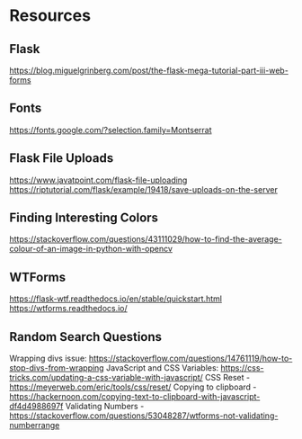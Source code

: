 # Resources

## Flask

https://blog.miguelgrinberg.com/post/the-flask-mega-tutorial-part-iii-web-forms

## Fonts

https://fonts.google.com/?selection.family=Montserrat

## Flask File Uploads

https://www.javatpoint.com/flask-file-uploading
https://riptutorial.com/flask/example/19418/save-uploads-on-the-server

## Finding Interesting Colors

https://stackoverflow.com/questions/43111029/how-to-find-the-average-colour-of-an-image-in-python-with-opencv

## WTForms

https://flask-wtf.readthedocs.io/en/stable/quickstart.html
https://wtforms.readthedocs.io/

## Random Search Questions

Wrapping divs issue: https://stackoverflow.com/questions/14761119/how-to-stop-divs-from-wrapping
JavaScript and CSS Variables: https://css-tricks.com/updating-a-css-variable-with-javascript/
CSS Reset - https://meyerweb.com/eric/tools/css/reset/
Copying to clipboard - https://hackernoon.com/copying-text-to-clipboard-with-javascript-df4d4988697f
Validating Numbers - https://stackoverflow.com/questions/53048287/wtforms-not-validating-numberrange